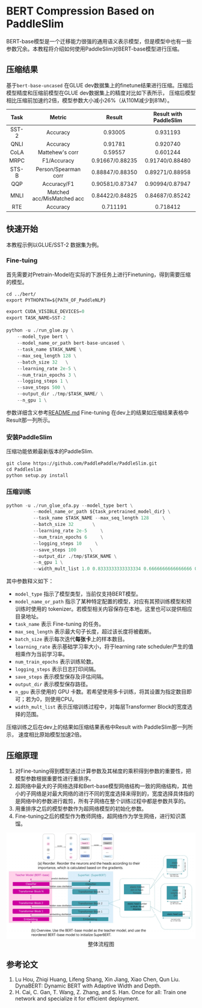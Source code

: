 # BERT Compression Based on PaddleSlim

BERT-base模型是一个迁移能力很强的通用语义表示模型，但是模型中也有一些参数冗余。本教程将介绍如何使用PaddleSlim对BERT-base模型进行压缩。

## 压缩结果

基于`bert-base-uncased` 在GLUE dev数据集上的finetune结果进行压缩。压缩后模型精度和压缩前模型在GLUE dev数据集上的精度对比如下表所示， 压缩后模型相比压缩前加速约2倍，模型参数大小减小26%（从110M减少到81M）。

| Task  | Metric                       | Result            | Result with PaddleSlim |
|:-----:|:----------------------------:|:-----------------:|:----------------------:|
| SST-2 | Accuracy                     |      0.93005      |       0.931193         |
| QNLI  | Accuracy                     |      0.91781      |       0.920740         |
| CoLA  | Mattehew's corr              |      0.59557      |       0.601244         |
| MRPC  | F1/Accuracy                  |  0.91667/0.88235  |   0.91740/0.88480      |
| STS-B | Person/Spearman corr         |  0.88847/0.88350  |   0.89271/0.88958      |
| QQP   | Accuracy/F1                  |  0.90581/0.87347  |   0.90994/0.87947      |
| MNLI  | Matched acc/MisMatched acc   |  0.84422/0.84825  |   0.84687/0.85242      |
| RTE   | Accuracy                     |      0.711191     |       0.718412         |


## 快速开始
本教程示例以GLUE/SST-2 数据集为例。

### Fine-tuing
首先需要对Pretrain-Model在实际的下游任务上进行Finetuning，得到需要压缩的模型。

```shell
cd ../bert/
export PYTHOPATH=${PATH_OF_PaddleNLP}
```

```python
export CUDA_VISIBLE_DEVICES=0
export TASK_NAME=SST-2

python -u ./run_glue.py \
    --model_type bert \
    --model_name_or_path bert-base-uncased \
    --task_name $TASK_NAME \
    --max_seq_length 128 \
    --batch_size 32   \
    --learning_rate 2e-5 \
    --num_train_epochs 3 \
    --logging_steps 1 \
    --save_steps 500 \
    --output_dir ./tmp/$TASK_NAME/ \
    --n_gpu 1 \
```
参数详细含义参考[README.md](https://github.com/PaddlePaddle/models/tree/develop/PaddleNLP/examples/bert)
Fine-tuning 在dev上的结果如压缩结果表格中Result那一列所示。

### 安装PaddleSlim
压缩功能依赖最新版本的PaddleSlim.
```shell
git clone https://github.com/PaddlePaddle/PaddleSlim.git
cd Paddleslim
python setup.py install
```

### 压缩训练

```python
python -u ./run_glue_ofa.py --model_type bert \
          --model_name_or_path ${task_pretrained_model_dir} \
          --task_name $TASK_NAME --max_seq_length 128     \
          --batch_size 32       \
          --learning_rate 2e-5     \
          --num_train_epochs 6     \
          --logging_steps 10     \
          --save_steps 100     \
          --output_dir ./tmp/$TASK_NAME \
          --n_gpu 1 \
          --width_mult_list 1.0 0.8333333333333334 0.6666666666666666 0.5
```
其中参数释义如下：
- `model_type` 指示了模型类型，当前仅支持BERT模型。
- `model_name_or_path` 指示了某种特定配置的模型，对应有其预训练模型和预训练时使用的 tokenizer。若模型相关内容保存在本地，这里也可以提供相应目录地址。
- `task_name` 表示 Fine-tuning 的任务。
- `max_seq_length` 表示最大句子长度，超过该长度将被截断。
- `batch_size` 表示每次迭代**每张卡**上的样本数目。
- `learning_rate` 表示基础学习率大小，将于learning rate scheduler产生的值相乘作为当前学习率。
- `num_train_epochs` 表示训练轮数。
- `logging_steps` 表示日志打印间隔。
- `save_steps` 表示模型保存及评估间隔。
- `output_dir` 表示模型保存路径。
- `n_gpu` 表示使用的 GPU 卡数。若希望使用多卡训练，将其设置为指定数目即可；若为0，则使用CPU。
- `width_mult_list` 表示压缩训练过程中，对每层Transformer Block的宽度选择的范围。

压缩训练之后在dev上的结果如压缩结果表格中Result with PaddleSlim那一列所示， 速度相比原始模型加速2倍。

## 压缩原理

1. 对Fine-tuning得到模型通过计算参数及其梯度的乘积得到参数的重要性，把模型参数根据重要性进行重排序。
2. 超网络中最大的子网络选择和Bert-base模型网络结构一致的网络结构，其他小的子网络是对最大网络的进行不同的宽度选择来得到的，宽度选择具体指的是网络中的参数进行裁剪，所有子网络在整个训练过程中都是参数共享的。
2. 用重排序之后的模型参数作为超网络模型的初始化参数。
3. Fine-tuning之后的模型作为教师网络，超网络作为学生网络，进行知识蒸馏。

<p align="center">
<img src="ofa_bert.jpg" width="950"/><br />
整体流程图
</p>

## 参考论文

1. Lu Hou, Zhiqi Huang, Lifeng Shang, Xin Jiang, Xiao Chen, Qun Liu. DynaBERT: Dynamic BERT with Adaptive Width and Depth.
2. H. Cai, C. Gan, T. Wang, Z. Zhang, and S. Han. Once for all: Train one network and specialize it for efficient deployment.
